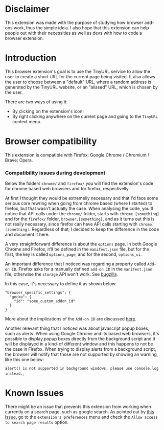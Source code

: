 # Disclaimer
This extension was made with the purpose of studying how browser add-ons work, thus the simple ideia. I also hope that this extension can help people out with their necessities as well as devs with how to code a browser extension.

# Introduction
This browser extension's goal is to use the TinyURL service to allow the user to create a short URL for the current page being visited. It also allows the user to choose between a "default" URL, where a random address is generated by the TinyURL website, or an "aliased" URL, which is chosen by the user.

There are two ways of using it:
* By clicking on the extension's icon;
* By right clicking anywhere on the current page and going to the `TinyURL` context menu.

# Browser compatibility
This extension is compatible with Firefox; Google Chrome / Chromium / Brave; Opera.

### Compatibility issues during development
Below the folders `chrome/` and `firefox/` you will find the extension's code for chrome based web browsers and for firefox, respectivelly.

At first I thought they would be extremelly necessary and that I'd face some serious core rewring when going from chrome based (where I started) to firefox, but that wasn't actually the case. When analysing the code, you'll notice that API calls under the `chrome/` folder, starts with `chrome.[something]` and for the `firefox/` folder, `browser.[something]`, and as it turns out this is not really necessary, since firefox can have API calls starting with `chrome.[something]`. Regardless of that, I decided to keep the difference in the code and document it here.

A very straightforward difference is about the `options` page. In both Google Chrome and Firefox, it'll be defined in the `manifest.json` file, but for the first, the key is called `options_page`, and for the second, `options_ui`.

An important difference that I noticed was regarding a property called `Add-on ID`. Firefox asks for a manually defined `add-on ID` in the `manifest.json` file, otherwise the `storage` API won't work. See [bugzilla](https://bugzilla.mozilla.org/show_bug.cgi?id=1323228).

In this case, it's necessary to define it as shown below:
```
"browser_specific_settings": {
  "gecko": {
    "id": "some_custom_addon_id"
  }
}

```

More about the implications of the `Add-on ID` are discussed [here](https://extensionworkshop.com/documentation/develop/extensions-and-the-add-on-id/).


Another relevant thing that I noticed was about javascript popup boxes, such as alerts. When using Google Chrome and its based web browsers, it's possible to display popup boxes directly from the background script and it will be displayed in a kind-of different window and this happens to not be the case in Firefox. When trying to display alerts from a background script, the browser will notify that those are not supported by showing an warning, like this one below:

`alert() is not supported in background windows; please use console.log instead.`;

# Known Issues
There might be an issue that prevents this extension from working when currently on a search page, such as google search. As pointed out by [this issue](https://forums.opera.com/topic/31645/solved-this-page-cannot-be-scripted-due-to-an-extensionssettings-policy), go to the `extension's preferences` menu and check the `Allow access to search page results` option.
